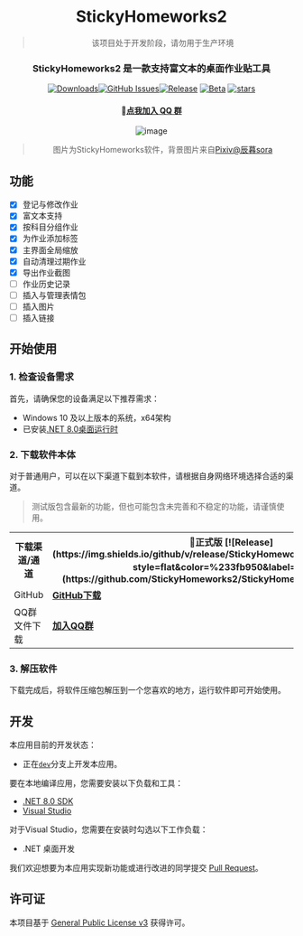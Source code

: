 <div align="center">

# StickyHomeworks2

> 
> 该项目处于开发阶段，请勿用于生产环境

### StickyHomeworks2 是一款支持富文本的桌面作业贴工具

[![Downloads](https://img.shields.io/github/downloads/StickyHomeworks2/StickyHomeworks2/total?style=social&label=下载量&logo=github)](https://github.com/StickyHomeworks2/StickyHomeworks2/releases/latest)[![GitHub Issues](https://img.shields.io/github/issues-search/StickyHomeworks2/StickyHomeworks2?query=is%3Aopen&style=flat&logo=github&label=Issues&color=%233fb950)](https://github.com/StickyHomeworks2/StickyHomeworks2/issues)[![Release](https://img.shields.io/github/v/release/StickyHomeworks2/StickyHomeworks2?style=flat&color=%233fb950&label=稳定版)](https://github.com/StickyHomeworks2/StickyHomeworks2/releases/latest) [![Beta](https://img.shields.io/github/v/release/StickyHomeworks2/StickyHomeworks2?include_prereleases&style=flat&label=测试版)](https://github.com/StickyHomeworks2/StickyHomeworks2/releases/) [![stars](https://img.shields.io/github/stars/StickyHomeworks2/StickyHomeworks2?label=Stars)](https://github.com/StickyHomeworks2/StickyHomeworks2)

#### **💬[点我加入 QQ 群](https://qm.qq.com/q/w6vcjZA3DO)**


![image](https://github.com/HelloWRC/StickyHomeworks/assets/55006226/d6dc1553-d3ff-4905-907c-aba79089fc9a)

> 图片为StickyHomeworks软件，背景图片来自[Pixiv@辰暮sora](https://www.pixiv.net/artworks/110847880)

</div>

## 功能

- [X] 登记与修改作业
- [X] 富文本支持
- [X] 按科目分组作业
- [X] 为作业添加标签
- [X] 主界面全局缩放
- [X] 自动清理过期作业
- [X] 导出作业截图
- [ ] 作业历史记录
- [ ] 插入与管理表情包
- [ ] 插入图片
- [ ] 插入链接

## 开始使用

### 1. 检查设备需求

首先，请确保您的设备满足以下推荐需求：
- Windows 10 及以上版本的系统，x64架构
- 已安装[.NET 8.0桌面运行时](https://dotnet.microsoft.com/zh-cn/download/dotnet/thank-you/runtime-desktop-8.0.1-windows-x64-installer)

### 2. 下载软件本体

对于普通用户，可以在以下渠道下载到本软件，请根据自身网络环境选择合适的渠道。

> 测试版包含最新的功能，但也可能包含未完善和不稳定的功能，请谨慎使用。

<table>
  <tr>
    <th>下载渠道/通道 </th>
    <th>🚀正式版 [![Release](https://img.shields.io/github/v/release/StickyHomeworks2/StickyHomeworks2?style=flat&color=%233fb950&label=稳定版)](https://github.com/StickyHomeworks2/StickyHomeworks2/releases/latest)</th>
    <th>🚧测试版 [![Beta](https://img.shields.io/github/v/release/StickyHomeworks2/StickyHomeworks2?include_prereleases&style=flat&label=测试版)](https://github.com/StickyHomeworks2/StickyHomeworks2/releases/) </th>
  </tr>
  <tr>
    <td>GitHub</td>
    <td><a href="https://github.com/zji573432-cpu/StickyHomeworks2/releases/latest"> <b>GitHub下载</b></a></td>
    <td><a href="https://github.com/HelloWRC/StickyHomeworks/releases"> GitHub下载</a></td>
  </tr>
  <tr>
    <td>QQ群文件下载</td>
    <td colspan="2"><a href="https://qm.qq.com/q/w6vcjZA3DO"><b>加入QQ群</b></a></td>
  </tr>
</table>


### 3. 解压软件

下载完成后，将软件压缩包解压到一个您喜欢的地方，运行软件即可开始使用。

## 开发

本应用目前的开发状态：

- 正在[`dev`](https://github.com/zji573432-cpu/StickyHomeworks2/tree/dev)分支上开发本应用。

要在本地编译应用，您需要安装以下负载和工具：
- [.NET 8.0 SDK](https://dotnet.microsoft.com/zh-cn/download/dotnet/8.0)
- [Visual Studio](https://visualstudio.microsoft.com/)

对于Visual Studio，您需要在安装时勾选以下工作负载：
- .NET 桌面开发

我们欢迎想要为本应用实现新功能或进行改进的同学提交 [Pull Request](https://github.com/zji573432-cpu/StickyHomeworks2/pulls)。

## 许可证

本项目基于 [General Public License v3](LICENSE.txt) 获得许可。
